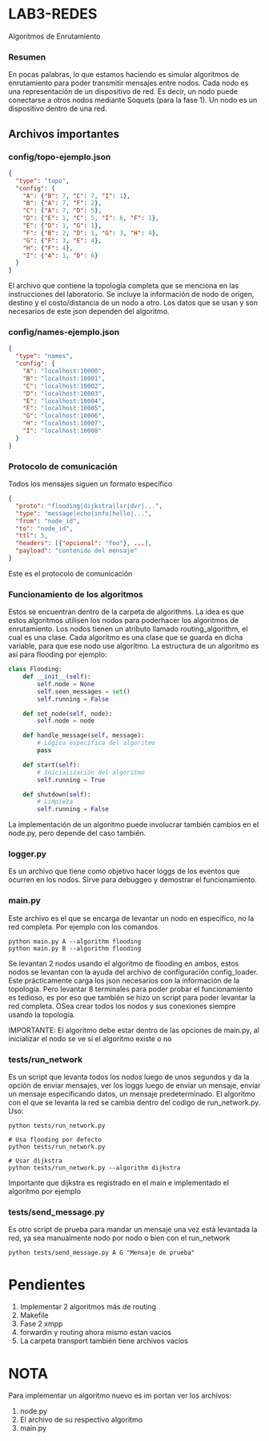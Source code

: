 # LAB3-REDES
Algoritmos de Enrutamiento

### Resumen

En pocas palabras, lo que estamos haciendo es simular algoritmos de enrutamiento para poder transmitir mensajes entre nodos. Cada nodo es una representación de un dispositivo de red. Es decir, un nodo puede conectarse a otros nodos mediante Soquets (para la fase 1). Un nodo es un dispositivo dentro de una red.

## Archivos importantes

### config/topo-ejemplo.json
```json
{
  "type": "topo",
  "config": {
    "A": {"B": 7, "C": 7, "I": 1},
    "B": {"A": 7, "F": 2},
    "C": {"A": 7, "D": 5},
    "D": {"E": 1, "C": 5, "I": 6, "F": 1},
    "E": {"D": 1, "G": 1},
    "F": {"B": 2, "D": 1, "G": 3, "H": 4},
    "G": {"F": 3, "E": 4},
    "H": {"F": 4},
    "I": {"A": 1, "D": 6}
  }
}
```

El archivo que contiene la topología completa que se menciona en las instrucciones del laboratorio. Se incluye la información de nodo de origen, destino y el costo/distancia de un nodo a otro. Los datos que se usan y son necesarios de este json dependen del algoritmo.

### config/names-ejemplo.json
```json
{
  "type": "names",
  "config": {
    "A": "localhost:10000",
    "B": "localhost:10001",
    "C": "localhost:10002",
    "D": "localhost:10003",
    "E": "localhost:10004",
    "F": "localhost:10005",
    "G": "localhost:10006",
    "H": "localhost:10007",
    "I": "localhost:10008"
  }
}
```

### Protocolo de comunicación
Todos los mensajes siguen un formato específico
```json
{
  "proto": "flooding|dijkstra|lsr|dvr|...",
  "type": "message|echo|info|hello|...",
  "from": "node_id",
  "to": "node_id",
  "ttl": 5,
  "headers": [{"opcional": "foo"}, ...],
  "payload": "contenido del mensaje"
}
```
Este es el protocolo de comunicación

### Funcionamiento de los algoritmos

Estos se encuentran dentro de la carpeta de algorithms. La idea es que estos algoritmos utilisen los nodos para poderhacer los algoritmos de enrutamiento. Los nodos tienen un atributo llamado routing_algorithm, el cual es una clase. Cada algoritmo es una clase que se guarda en dicha variable, para que ese nodo use algoritmo. La estructura de un algoritmo es así para flooding por ejemplo:


```python
class Flooding:
    def __init__(self):
        self.node = None
        self.seen_messages = set()
        self.running = False

    def set_node(self, node):
        self.node = node

    def handle_message(self, message):
        # Lógica específica del algoritmo
        pass

    def start(self):
        # Inicialización del algoritmo
        self.running = True

    def shutdown(self):
        # Limpieza
        self.running = False

```

La implementación de un algoritmo puede involucrar también cambios en el node.py, pero depende del caso también.

### logger.py

Es un archivo que tiene como objetivo hacer loggs de los eventos que ocurren en los nodos. Sirve para debuggeo y demostrar el funcionamiento.

### main.py

Este archivo es el que se encarga de levantar un nodo en específico, no la red completa. Por ejemplo con los comandos

```
python main.py A --algorithm flooding
python main.py B --algorithm flooding
```

Se levantan 2 nodos usando el algoritmo de flooding en ambos, estos nodos se levantan con la ayuda del archivo de configuración config_loader. Este prácticamente carga los json necesarios con la información de la topología. Pero levantar 8 terminales para poder probar el funcionamiento es tedioso, es por eso que también se hizo un script para poder levantar la red completa. OSea crear todos los nodos y sus conexiones siempre usando la topología.

IMPORTANTE: El algoritmo debe estar dentro de las opciones de main.py, al inicializar el nodo se ve si el algoritmo existe o no

### tests/run_network

Es un script que levanta todos los nodos luego de unos segundos y da la opción de enviar mensajes, ver los loggs luego de enviar un mensaje, enviar un mensaje especificando datos, un mensaje predeterminado. El algoritmo con el que se levanta la red se cambia dentro del codigo de run_network.py. Uso:

```
python tests/run_network.py

# Usa flooding por defecto
python tests/run_network.py

# Usar dijkstra
python tests/run_network.py --algorithm dijkstra
```

Importante que dijkstra es registrado en el main e implementado el algoritmo por ejemplo

### tests/send_message.py
Es otro script de prueba para mandar un mensaje una vez está levantada la red, ya sea manualmente nodo por nodo o bien con el run_network

```
python tests/send_message.py A G "Mensaje de prueba"
```


# Pendientes

1. Implementar 2 algoritmos más de routing
2. Makefile
3. Fase 2 xmpp
4. forwardin y routing ahora mismo estan vacios
5. La carpeta transport también tiene archivos vacios


# NOTA

Para implementar un algoritmo nuevo es im portan ver los archivos:
1. node.py
2. El archivo de su respectivo algoritmo
3. main.py




